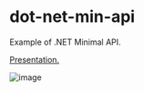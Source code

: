 # dot-net-min-api

Example of .NET Minimal API.

[Presentation.](https://www.canva.com/design/DAEinYW9sHk/wGmyWttxF42q_7m0HDpcaw/view?utm_content=DAEinYW9sHk&utm_campaign=designshare&utm_medium=link&utm_source=sharebutton)

![image](https://user-images.githubusercontent.com/5432753/123674068-63a83380-d86b-11eb-9491-31e95f3d610f.png)


